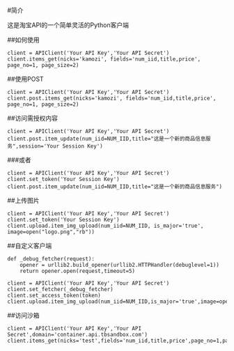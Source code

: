 #简介

这是淘宝API的一个简单灵活的Python客户端

##如何使用

	client = APIClient('Your API Key','Your API Secret')
	client.items_get(nicks='kamozi', fields='num_iid,title,price', page_no=1, page_size=2)

##使用POST

	client = APIClient('Your API Key','Your API Secret')
	client.post.items_get(nicks='kamozi', fields='num_iid,title,price', page_no=1, page_size=2)


##访问需授权内容

	client = APIClient('Your API Key','Your API Secret')
	client.post.item_update(num_iid=NUM_IID,title="这是一个新的商品信息服务",session='Your Session Key')


###或者

	client = APIClient('Your API Key','Your API Secret')
	client.set_token('Your Session Key')
	client.post.item_update(num_iid=NUM_IID,title="这是一个新的商品信息服务")

##上传图片

	client = APIClient('Your API Key','Your API Secret')
	client.set_token('Your Session Key')
	client.upload.item_img_upload(num_iid=NUM_IID, is_major='true', image=open("logo.png","rb"))


##自定义客户端

	def _debug_fetcher(request):
	    opener = urllib2.build_opener(urllib2.HTTPHandler(debuglevel=1))
	    return opener.open(request,timeout=5)
	
	client = APIClient('Your API Key','Your API Secret')
	client.set_fetcher(_debug_fetcher)
	client.set_access_token(token)
	client.upload.item_img_upload(num_iid=NUM_IID,is_major='true',image=open("logo.png","rb"))

##访问沙箱

	client = APIClient('Your API Key','Your API Secret',domain='container.api.tbsandbox.com')
	client.items_get(nicks='test',fields='num_iid,title,price',page_no=1,page_size=2)

